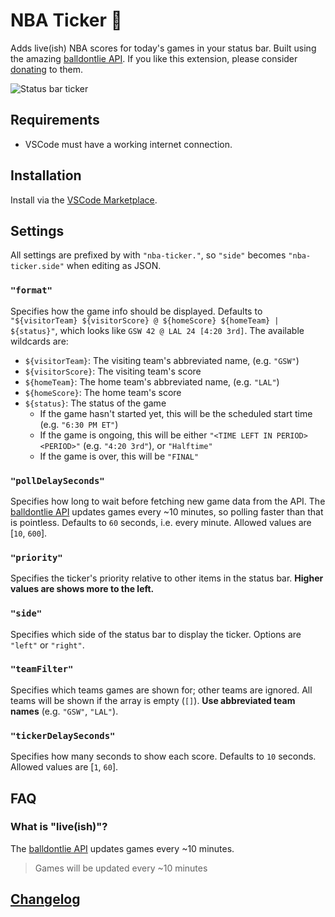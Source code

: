# NBA Ticker 🏀

Adds live(ish) NBA scores for today's games in your status bar. Built using the amazing [balldontlie API](https://www.balldontlie.io/#introduction). If you like this extension, please consider [donating](https://www.patreon.com/balldontlie) to them.

![Status bar ticker](./images/demo-gif-1.gif)

## Requirements

- VSCode must have a working internet connection.

## Installation

Install via the [VSCode Marketplace](https://marketplace.visualstudio.com/items?itemName=omkarmoghe.nba-ticker).

## Settings

All settings are prefixed by with `"nba-ticker."`, so `"side"` becomes `"nba-ticker.side"` when editing as JSON.

### `"format"`
Specifies how the game info should be displayed. Defaults to `"${visitorTeam} ${visitorScore} @ ${homeScore} ${homeTeam} | ${status}"`, which looks like `GSW 42 @ LAL 24 [4:20 3rd]`. The available wildcards are:
- `${visitorTeam}`: The visiting team's abbreviated name, (e.g. `"GSW"`)
- `${visitorScore}`: The visiting team's score
- `${homeTeam}`: The home team's abbreviated name, (e.g. `"LAL"`)
- `${homeScore}`: The home team's score
- `${status}`: The status of the game
  - If the game hasn't started yet, this will be the scheduled start time (e.g. `"6:30 PM ET"`)
  - If the game is ongoing, this will be either `"<TIME LEFT IN PERIOD> <PERIOD>"` (e.g. `"4:20 3rd"`), or `"Halftime"`
  - If the game is over, this will be `"FINAL"`

### `"pollDelaySeconds"`
Specifies how long to wait before fetching new game data from the API. The [balldontlie API](https://www.balldontlie.io/#considerations-3) updates games every ~10 minutes, so polling faster than that is pointless. Defaults to `60` seconds, i.e. every minute. Allowed values are [`10`, `600`].

### `"priority"`
Specifies the ticker's priority relative to other items in the status bar. **Higher values are shows more to the left.**

### `"side"`
Specifies which side of the status bar to display the ticker. Options are `"left"` or `"right"`.

### `"teamFilter"`
Specifies which teams games are shown for; other teams are ignored. All teams will be shown if the array is empty (`[]`). **Use abbreviated team names** (e.g. `"GSW"`, `"LAL"`).

### `"tickerDelaySeconds"`
Specifies how many seconds to show each score. Defaults to `10` seconds. Allowed values are [`1`, `60`].

## FAQ

### What is "live(ish)"?
The [balldontlie API](https://www.balldontlie.io/#considerations-3) updates games every ~10 minutes.
> Games will be updated every ~10 minutes

## [Changelog](./CHANGELOG.md)
